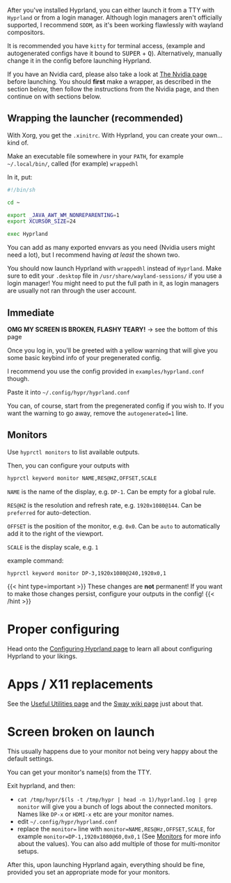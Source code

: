 After you've installed Hyprland, you can either launch it from a TTY with
`Hyprland` or from a login manager. Although login managers aren't officially
supported, I recommend `SDDM`, as it's been working flawlessly with wayland
compositors.

It is recommended you have `kitty` for terminal access, (example and
autogenerated configs have it bound to <kbd>SUPER</kbd> + <kbd>Q</kbd>).
Alternatively, manually change it in the config before launching Hyprland.

If you have an Nvidia card, please also take a look at
[The Nvidia page](../../Nvidia) before launching. You should **first** make a
wrapper, as described in the section below, then follow the instructions from
the Nvidia page, and then continue on with sections below.

## Wrapping the launcher (recommended)

With Xorg, you get the `.xinitrc`. With Hyprland, you can create your own...
kind of.

Make an executable file somewhere in your `PATH`, for example `~/.local/bin/`,
called (for example) `wrappedhl`

In it, put:

```bash
#!/bin/sh

cd ~

export _JAVA_AWT_WM_NONREPARENTING=1
export XCURSOR_SIZE=24

exec Hyprland
```

You can add as many exported envvars as you need (Nvidia users might need a
lot), but I recommend having *at least* the shown two.

You should now launch Hyprland with `wrappedhl` instead of `Hyprland`. Make sure
to edit your `.desktop` file in `/usr/share/wayland-sessions/` if you use a
login manager! You might need to put the full path in it, as login managers are
usually not ran through the user account.

## Immediate

**OMG MY SCREEN IS BROKEN, FLASHY TEARY!** -> see the bottom of this page

Once you log in, you'll be greeted with a yellow warning that will give you some
basic keybind info of your pregenerated config.

I recommend you use the config provided in `examples/hyprland.conf` though.

Paste it into `~/.config/hypr/hyprland.conf`

You can, of course, start from the pregenerated config if you wish to. If you
want the warning to go away, remove the `autogenerated=1` line.

## Monitors

Use `hyprctl monitors` to list available outputs.

Then, you can configure your outputs with

```bash
hyprctl keyword monitor NAME,RES@HZ,OFFSET,SCALE
```

`NAME` is the name of the display, e.g. `DP-1`. Can be empty for a global rule.

`RES@HZ` is the resolution and refresh rate, e.g. `1920x1080@144`. Can be
`preferred` for auto-detection.

`OFFSET` is the position of the monitor, e.g. `0x0`. Can be `auto` to
automatically add it to the right of the viewport.

`SCALE` is the display scale, e.g. `1`

example command:

```plain
hyprctl keyword monitor DP-3,1920x1080@240,1920x0,1
```

{{< hint type=important >}} These changes are **not** permanent! If you want to
make those changes persist, configure your outputs in the config! {{< /hint >}}

# Proper configuring

Head onto the
[Configuring Hyprland page](../../Configuring/Configuring-Hyprland) to learn all
about configuring Hyprland to your likings.

# Apps / X11 replacements

See the [Useful Utilities page](../../Useful-Utilities) and the
[Sway wiki page](https://github.com/swaywm/sway/wiki/Useful-add-ons-for-sway)
just about that.

# Screen broken on launch

This usually happens due to your monitor not being very happy about the default
settings.

You can get your monitor's name(s) from the TTY.

Exit hyprland, and then:

- `cat /tmp/hypr/$(ls -t /tmp/hypr | head -n 1)/hyprland.log | grep monitor`
  will give you a bunch of logs about the connected monitors. Names like `DP-x`
  or `HDMI-x` etc are your monitor names.
- edit `~/.config/hypr/hyprland.conf`
- replace the `monitor=` line with `monitor=NAME,RES@Hz,OFFSET,SCALE`, for
  example `monitor=DP-1,1920x1080@60,0x0,1` (See [Monitors](#monitors) for more
  info about the values). You can also add multiple of those for multi-monitor
  setups.

After this, upon launching Hyprland again, everything should be fine, provided
you set an appropriate mode for your monitors.
